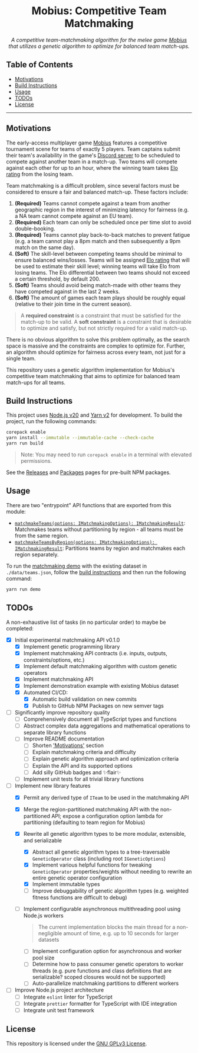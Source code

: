 <h1 align="center">
    Mobius: Competitive Team Matchmaking
</h1>

<p align="center">
    <i>A competitive team-matchmaking algorithm for the melee game <a href="https://store.steampowered.com/app/1766450/Mobius/">Mobius</a> that utilizes a genetic algorithm to optimize for balanced team match-ups.</i>
</p>

## Table of Contents

- [Motivations](#motivations)
- [Build Instructions](#build-instructions)
- [Usage](#usage)
- [TODOs](#todos)
- [License](#license)

<hr>

## Motivations

The early-access multiplayer game [Mobius](https://store.steampowered.com/app/1766450/Mobius/) features a competitive
tournament scene for teams of exactly 5 players. Team captains submit their team's availability in the game's
[Discord server](https://discord.gg/mobiuscompetitive) to be scheduled to compete against another team in a match-up.
Two teams will compete against each other for up to an hour, where the winning team takes
[Elo rating](https://en.wikipedia.org/wiki/Elo_rating_system) from the losing team.

Team matchmaking is a difficult problem, since several factors must be considered to ensure a fair and balanced
match-up. These factors include:

1. **(Required)** Teams cannot compete against a team from another geographic region in the interest of minimizing
   latency for fairness (e.g. a NA team cannot compete against an EU team).
2. **(Required)** Each team can only be scheduled once per time slot to avoid double-booking.
3. **(Required)** Teams cannot play back-to-back matches to prevent fatigue (e.g. a team cannot play a 8pm match and
   then subsequently a 9pm match on the same day).
4. **(Soft)** The skill-level between competing teams should be minimal to ensure balanced wins/losses. Teams will be
   assigned [Elo rating](https://en.wikipedia.org/wiki/Elo_rating_system) that will be used to estimate their skill
   level; winning teams will take Elo from losing teams. The Elo differential between two teams should not exceed a
   certain threshold, by default 200.
5. **(Soft)** Teams should avoid being match-made with other teams they have competed against in the last 2 weeks.
6. **(Soft)** The amount of games each team plays should be roughly equal (relative to their join time in the current
   season).

> A **required constraint** is a constraint that must be satisfied for the match-up to be valid. A **soft constraint**
> is a constraint that is desirable to optimize and satisfy, but not strictly required for a valid match-up.

There is no obvious algorithm to solve this problem optimally, as the search space is massive and the constraints are
complex to optimize for. Further, an algorithm should optimize for fairness across every team, not just for a single
team.

This repository uses a genetic algorithm implementation for Mobius's competitive team matchmaking that aims to optimize
for balanced team match-ups for all teams.

## Build Instructions

This project uses [Node.js v20](https://nodejs.org/en/download) and
[Yarn v2](https://yarnpkg.com/getting-started/install) for development. To build the project, run the following
commands:

```bash
corepack enable
yarn install --immutable --immutable-cache --check-cache
yarn run build
```

> Note: You may need to run `corepack enable` in a terminal with elevated permissions.

See the [Releases](https://github.com/concision/mobius-team-matchmaking/releases)
and [Packages](https://github.com/concision?tab=packages&repo_name=mobius-team-matchmaking) pages for pre-built
NPM packages.

## Usage

There are two "entrypoint" API functions that are exported from this module:

- [`matchmakeTeams(options: IMatchmakingOptions): IMatchmakingResult`](src/matchmaking/api/TeamMatchmaking.ts#L141C1-L149C78):
  Matchmakes teams without partitioning by region - all teams must be from the same region.
- [`matchmakeTeamsByRegion(options: IMatchmakingOptions): IMatchmakingResult`](src/matchmaking/api/TeamMatchmaking.ts#L151C1-L159C86):
  Partitions teams by region and matchmakes each region separately.

To run the [matchmaking demo](src/matchmaking/mobius/demo/MatchmakingDemo.ts) with the existing dataset
in `./data/teams.json`,
follow the [build instructions](#build-instructions) and then run the following command:

```bash
yarn run demo
```

## TODOs

A non-exhaustive list of tasks (in no particular order) to maybe be completed:

- [x] Initial experimental matchmaking API v0.1.0
    - [x] Implement genetic programming library
    - [x] Implement matchmaking API contracts (i.e. inputs, outputs, constraints/options, etc.)
    - [x] Implement default matchmaking algorithm with custom genetic operators
    - [x] Implement matchmaking API
    - [x] Implement demonstration example with existing Mobius dataset
    - [x] Automated CI/CD:
        - [x] Automatic build validation on new commits
        - [x] Publish to GitHub NPM Packages on new semver tags

- [ ] Significantly improve repository quality
    - [ ] Comprehensively document all TypeScript types and functions
    - [ ] Abstract complex data aggregations and mathematical operations to separate library functions
    - [ ] Improve README documentation
        - [ ] Shorten ['Motivations'](#motivations) section
        - [ ] Explain matchmaking criteria and difficulty
        - [ ] Explain genetic algorithm approach and optimization criteria
        - [ ] Explain the API and its supported options
        - [ ] Add silly GitHub badges and ✨flair✨
    - [ ] Implement unit tests for all trivial library functions

- [ ] Implement new library features
    - [x] Permit any derived type of `ITeam` to be used in the matchmaking API

    - [x] Merge the region-partitioned matchmaking API with the non-partitioned API; expose a configuration option
      lambda for partitioning (defaulting to team region for Mobius)

    - [x] Rewrite all genetic algorithm types to be more modular, extensible, and serializable
        - [x] Abstract all genetic algorithm types to a tree-traversable `GeneticOperator` class (including
          root `IGeneticOptions`)
        - [x] Implement various helpful functions for tweaking `GeneticOperator` properties/weights without needing to
          rewrite an entire genetic operator configuration
        - [x] Implement immutable types
        - [ ] Improve debuggability of genetic algorithm types (e.g. weighted fitness functions are difficult to debug)

    - [ ] Implement configurable asynchronous multithreading pool using Node.js workers
      > The current implementation blocks the main thread for a non-negligible amount of time, e.g. up to 10 seconds for
      larger datasets
        - [ ] Implement configuration option for asynchronous and worker pool size
        - [ ] Determine how to pass consumer genetic operators to worker threads (e.g. pure functions and class
          definitions that are serializable? scoped closures would not be supported)
        - [ ] Auto-parallelize matchmaking partitions to different workers

- [ ] Improve Node.js project architecture
    - [ ] Integrate `eslint` linter for TypeScript
    - [ ] Integrate `prettier` formatter for TypeScript with IDE integration
    - [ ] Integrate unit test framework

## License

This repository is licensed under the [GNU GPLv3 License](LICENSE).

